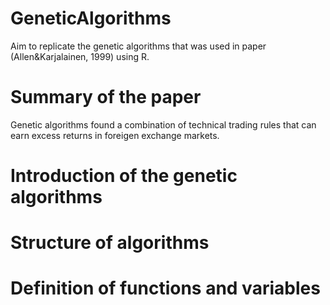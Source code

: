 # GeneticAlgorithms
Aim to replicate the genetic algorithms that was used in paper (Allen&Karjalainen, 1999) using R. 

# Summary of the paper
Genetic algorithms found a combination of technical trading rules that can earn excess returns in foreigen exchange markets. 

# Introduction of the genetic algorithms

# Structure of algorithms

# Definition of functions and variables

# 
